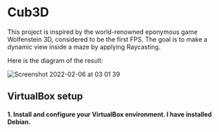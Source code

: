 # Cub3D

This project is inspired by the world-renowned eponymous game Wolfenstein 3D, considered to be the first FPS. The goal is to make a dynamic view inside a maze by applying Raycasting.




Here is the diagram of the result:

![Screenshot 2022-02-06 at 03 01 39](https://user-images.githubusercontent.com/60663416/152665185-7ccac267-5f7c-48b5-a0e5-df0f48d1713b.png)

## VirtualBox setup

#### 1. Install and configure your VirtualBox environment. I have installed Debian.
